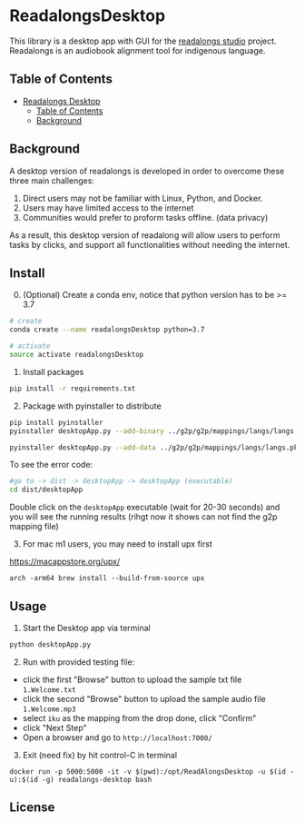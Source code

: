 # ReadalongsDesktop

This library is a desktop app with GUI for the [readalongs studio](https://github.com/ReadAlongs/Studio) project.  
Readalongs is an audiobook alignment tool for indigenous language.

## Table of Contents

- [Readalongs Desktop](#ReadalongsDesktop)
  - [Table of Contents](#table-of-contents)
  - [Background](#background)

## Background

A desktop version of readalongs is developed in order to overcome these three main challenges:

1. Direct users may not be familiar with Linux, Python, and Docker.
2. Users may have limited access to the internet
3. Communities would prefer to proform tasks offline. (data privacy)

As a result, this desktop version of readalong will allow users to perform tasks by clicks, and support all functionalities without needing the internet.

## Install

0. (Optional) Create a conda env, notice that python version has to be >= 3.7

```bash
# create
conda create --name readalongsDesktop python=3.7

# activate
source activate readalongsDesktop
```

1. Install packages

```bash
pip install -r requirements.txt
```

2. Package with pyinstaller to distribute

```bash
pip install pyinstaller
pyinstaller desktopApp.py --add-binary ../g2p/g2p/mappings/langs/langs.pkl:g2p/mappings/langs --add-binary ../g2p/g2p/mappings/langs/network.pkl:g2p/mappings/langs

pyinstaller desktopApp.py --add-data ../g2p/g2p/mappings/langs/langs.pkl:g2p/mappings/langs --add-data ../g2p/g2p/mappings/langs/network.pkl:g2p/mappings/langs --add-data ../SoundSwallower/model/en-us/mdef:SoundSwallower/model/en-us
```

To see the error code:

```bash
#go to -> dist -> desktopApp -> desktopApp (executable)
cd dist/desktopApp
```

Double click on the `desktopApp` executable (wait for 20-30 seconds) and you will see the running results (rihgt now it shows can not find the g2p mapping file)

3. For mac m1 users, you may need to install upx first

https://macappstore.org/upx/

`arch -arm64 brew install --build-from-source upx`

## Usage

1. Start the Desktop app via terminal

```bash
python desktopApp.py
```

2. Run with provided testing file:

- click the first "Browse" button to upload the sample txt file `1.Welcome.txt`
- click the second "Browse" button to upload the sample audio file `1.Welcome.mp3`
- select `iku` as the mapping from the drop done, click "Confirm"
- click "Next Step"
- Open a browser and go to `http://localhost:7000/`

3. Exit (need fix) by hit control-C in terminal

```
docker run -p 5000:5000 -it -v $(pwd):/opt/ReadAlongsDesktop -u $(id -u):$(id -g) readalongs-desktop bash
```

## License
